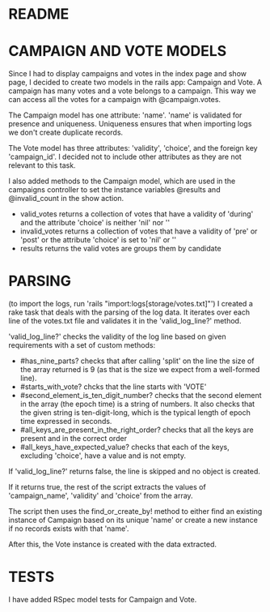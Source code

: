 # README

# CAMPAIGN AND VOTE MODELS
Since I had to display campaigns and votes in the index page and show page, I decided to create two models in the rails app: Campaign and Vote. A campaign has many votes and a vote belongs to a campaign. This way we can access all the votes for a campaign with @campaign.votes.

The Campaign model has one attribute: 'name'. 'name' is validated for presence and uniqueness. Uniqueness ensures that when importing logs we don't create duplicate records.

The Vote model has three attributes: 'validity', 'choice', and the foreign key 'campaign_id'. I decided not to include other attributes as they are not relevant to this task.

I also added methods to the Campaign model, which are used in the campaigns controller to set the instance variables @results and @invalid_count in the show action.
- valid_votes returns a collection of votes that have a validity of 'during' and the attribute 'choice' is neither 'nil' nor ''
- invalid_votes returns a collection of votes that have a validity of 'pre' or 'post' or the attribute 'choice' is set to 'nil' or ''
- results returns the valid votes are groups them by candidate

# PARSING
(to import the logs, run 'rails "import:logs[storage/votes.txt]"')
I created a rake task that deals with the parsing of the log data. It iterates over each line of the votes.txt file and validates it in the 'valid_log_line?' method.

'valid_log_line?' checks the validity of the log line based on given requirements with a set of custom methods:
- #has_nine_parts? checks that after calling 'split' on the line the size of the array returned is 9 (as that is the size we expect from a well-formed line).
- #starts_with_vote? chcks that the line starts with 'VOTE'
- #second_element_is_ten_digit_number? checks that the second element in the array (the epoch time) is a string of numbers. It also checks that the given string is ten-digit-long, which is the typical length of epoch time expressed in seconds.
- #all_keys_are_present_in_the_right_order? checks that all the keys are present and in the correct order
- #all_keys_have_expected_value? checks that each of the keys, excluding 'choice', have a value and is not empty.

If 'valid_log_line?' returns false, the line is skipped and no object is created.

If it returns true, the rest of the script extracts the values of 'campaign_name', 'validity' and 'choice' from the array.

The script then uses the find_or_create_by! method to either find an existing instance of Campaign based on its unique 'name' or create a new instance if no records exists with that 'name'.

After this, the Vote instance is created with the data extracted.

# TESTS
I have added RSpec model tests for Campaign and Vote.
